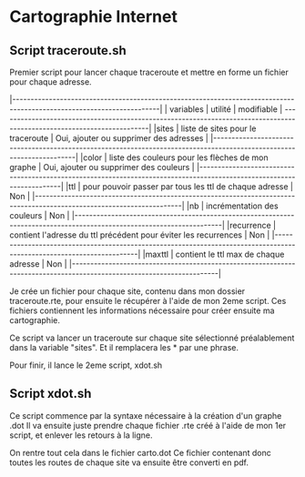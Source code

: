 # Cartographie Internet

## Script traceroute.sh

Premier script pour lancer chaque traceroute et mettre en forme un fichier pour chaque adresse.

|----------------------------------------------------------------------------------------------------------------------|
| variables | utilité							      | modifiable			       |
-----------------------------------------------------------------------------------------------------------------------|
|sites      | liste de sites pour le traceroute				      | Oui, ajouter ou supprimer des adresses |
|----------------------------------------------------------------------------------------------------------------------|
|color      | liste des couleurs pour les flèches de mon graphe               | Oui, ajouter ou supprimer des couleurs |
|----------------------------------------------------------------------------------------------------------------------|
|ttl        | pour pouvoir passer par tous les ttl de chaque adresse          | Non				       |
|----------------------------------------------------------------------------------------------------------------------|
|nb         | incrémentation des couleurs				      | Non				       |
|----------------------------------------------------------------------------------------------------------------------|
|recurrence | contient l'adresse du ttl précédent pour éviter les recurrences | Non				       |
|----------------------------------------------------------------------------------------------------------------------|
|maxttl     | contient le ttl max de chaque adresse			      | Non				       |
|----------------------------------------------------------------------------------------------------------------------|


Je crée un fichier pour chaque site, contenu dans mon dossier traceroute.rte, pour ensuite le récupérer à l'aide de mon 2eme script.
Ces fichiers contiennent les informations nécessaire pour créer ensuite ma cartographie.

Ce script va lancer un traceroute sur chaque site sélectionné préalablement dans la variable "sites".
Et il remplacera les * par une phrase.

Pour finir, il lance le 2eme script, xdot.sh

## Script xdot.sh
 
Ce script commence par la syntaxe nécessaire à la création d'un graphe .dot
Il va ensuite juste prendre chaque fichier .rte créé à l'aide de mon 1er script, et enlever les retours à la ligne.

On rentre tout cela dans le fichier carto.dot
Ce fichier contenant donc toutes les routes de chaque site va ensuite être converti en pdf. 



